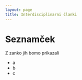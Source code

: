 ```yaml
---
layout: page
title: Interdisciplinarni članki
---
```


# Seznamček

Z zanko jih bomo prikazali

- a
- b
- c